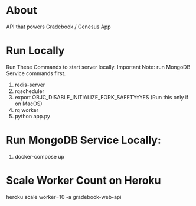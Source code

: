 # About 

API that powers Gradebook / Genesus App

# Run Locally

Run These Commands to start server locally. 
Important Note: run MongoDB Service commands first.

1. redis-server
2. rqscheduler
3. export OBJC_DISABLE_INITIALIZE_FORK_SAFETY=YES (Run this only if on MacOS)
4. rq worker
5. python app.py

# Run MongoDB Service Locally: 

1. docker-compose up

# Scale Worker Count on Heroku

heroku scale worker=10 -a gradebook-web-api